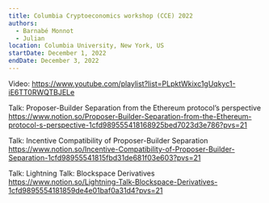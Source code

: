 ```yaml
---
title: Columbia Cryptoeconomics workshop (CCE) 2022
authors:
  - Barnabé Monnot
  - Julian
location: Columbia University, New York, US
startDate: December 1, 2022
endDate: December 3, 2022
---
```


Video: <https://www.youtube.com/playlist?list=PLpktWkixc1gUqkyc1-iE6TT0RWQTBJELe>

Talk: Proposer-Builder Separation from the Ethereum protocol’s perspective <https://www.notion.so/Proposer-Builder-Separation-from-the-Ethereum-protocol-s-perspective-1cfd989555418168925bed7023d3e786?pvs=21>

Talk: Incentive Compatibility of Proposer-Builder Separation <https://www.notion.so/Incentive-Compatibility-of-Proposer-Builder-Separation-1cfd98955541815fbd31de681f03e603?pvs=21>

Talk: Lightning Talk: Blockspace Derivatives <https://www.notion.so/Lightning-Talk-Blockspace-Derivatives-1cfd9895554181859de4e01baf0a31d4?pvs=21>
